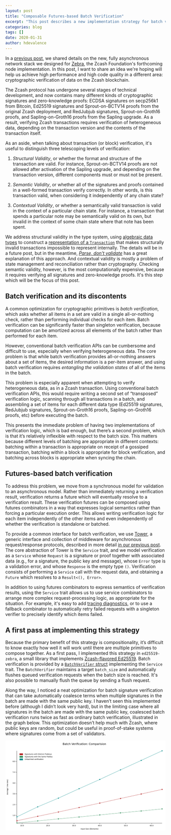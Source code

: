 ```yaml
---
layout: post
title: "Composable Futures-based Batch Verification"
excerpt: "This post describes a new implementation strategy for batch verification in Zebra."
categories: blog
tags: []
date: 2020-01-31
author: hdevalence
---
```


In a [previous post][network-stack], we shared details on the new, fully
asynchronous network stack we designed for [Zebra], the Zcash Foundation's
forthcoming node implementation.  In this post, I want to share an idea we're
hoping will help us achieve high performance and high code quality in a
different area: cryptographic verification of data on the Zcash blockchain.

The Zcash protocol has undergone several stages of technical development, and
now contains many different kinds of cryptographic signatures and
zero-knowledge proofs: ECDSA signatures on secp256k1 from Bitcoin, Ed25519
signatures and Sprout-on-BCTV14 proofs from the original Zcash deployment, and
RedJubjub signatures, Sprout-on-Groth16 proofs, and Sapling-on-Groth16 proofs
from the Sapling upgrade.  As a result, verifying Zcash transactions requires
verification of heterogeneous data, depending on the transaction version and
the contents of the transaction itself.

As an aside, when talking about transaction (or block) verification, it's
useful to distinguish three telescoping levels of verification:

1. *Structural Validity*, or whether the format and structure of the
   transaction are valid.  For instance, Sprout-on-BCTV14 proofs are not
   allowed after activation of the Sapling upgrade, and depending on the
   transaction version, different components must or must not be present.

2. *Semantic Validity*, or whether all of the signatures and proofs contained
   in a well-formed transaction verify correctly.  In other words, is this
   transaction valid, when considering it independently of any chain state?

3. *Contextual Validity*, or whether a semantically valid transaction is valid
   in the context of a particular chain state.  For instance, a transaction
   that spends a particular note may be semantically valid on its own, but
   invalid in the context of some chain state where that note has been spent.

We address structural validity in the type system, using [algebraic data
types][adts] to construct a [representation of a `Transaction`][tx_docs] that
makes structurally invalid transactions impossible to represent internally.
The details will be in a future post, but in the meantime, [_Parse, don't
validate_][pdv] has a great explanation of this approach.  And contextual
validity is mostly a problem of state management and reconciliation rather than
cryptography.  Checking semantic validity, however, is the most computationally
expensive, because it requires verifying all signatures and zero-knowledge
proofs.  It's this step which will be the focus of this post.

## Batch verification and its discontents

A common optimization for cryptographic primitives is *batch verification*,
which asks whether all items in a set are valid in a single all-or-nothing
check, rather than performing individual checks for each item.  Batch
verification can be significantly faster than singleton verification, because
computation can be amortized across all elements of the batch rather than
performed for each item.

However, conventional batch verification APIs can be cumbersome and difficult
to use, especially when verifying heterogeneous data.  The core problem is that
while batch verification provides all-or-nothing answers about a set of items,
the desired information is a per-item answer, and using batch verification
requires *entangling the validation states* of all of the items in the batch.

This problem is especially apparent when attempting to verify heterogeneous
data, as in a Zcash transaction.  Using conventional batch verification APIs,
this would require writing a second set of “transposed” verification logic,
scanning through all transactions in a batch, and assembling a set of items for
each different data type (Ed25519 signatures, RedJubjub signatures,
Sprout-on-Groth16 proofs, Sapling-on-Groth16 proofs, etc) before executing the
batch.  

This presents the immediate problem of having two implementations of
verification logic, which is bad enough, but there’s a second problem, which is
that it’s relatively inflexible with respect to the batch size.  This matters
because different levels of batching are appropriate in different contexts:
batching within a transaction is appropriate on receipt of a gossiped
transaction, batching within a block is appropriate for block verification, and
batching across blocks is appropriate when syncing the chain.

## Futures-based batch verification

To address this problem, we move from a synchronous model for validation to an
asynchronous model.  Rather than immediately returning a verification result,
verification returns a future which will eventually resolve to a verification
result.  These verification futures can be composed using futures combinators
in a way that expresses logical semantics rather than forcing a particular
execution order.  This allows writing verification logic for each item
independently of the other items and even independently of whether the
verification is standalone or batched.

To provide a common interface for batch verification, we use [Tower], a generic
interface and collection of middleware for asynchronous request/response
protocols, described in more detail [in our previous post][tower-post].  The
core abstraction of Tower is the `Service` trait, and we model verification as
a `Service` whose `Request` is a signature or proof together with associated
data (e.g., for a signature, the public key and message), whose `Error` type is
a validation error, and whose `Response` is the empty type `()`.  Verification
consists of performing a `Service` call with the request data, and obtaining a
`Future` which resolves to a `Result<(), Error>`.

In addition to using futures combinators to express semantics of verification
results, using the `Service` trait allows us to use service combinators to
arrange more complex request-processing logic, as appropriate for the
situation.  For example, it's easy to add [tracing diagnostics][tracing-tower],
or to use a fallback combinator to automatically retry failed requests with a
singleton verifier to precisely identify which items failed.

## A first pass at implementing this strategy

Because the primary benefit of this strategy is compositionality, it’s
difficult to know exactly how well it will work until there are multiple
primitives to compose together.  As a first pass, I implemented this strategy
in `ed25519-zebra`, a small library that implements [Zcash-flavored
Ed25519][ed25519-zebra].  Batch verification is provided by a [`BatchVerifier`
struct][bv] implementing the `Service` trait.  The `BatchVerifier` maintains a
target `batch_size` and automatically flushes queued verification requests when
the batch size is reached.  It's also possible to manually flush the queue by
sending a flush request.

Along the way, I noticed a neat optimization for batch signature verification
that can take automatically coalesce terms when multiple signatures in the
batch are made with the same public key.  I haven’t seen this implemented
before (although I didn’t look very hard), but in the limiting case where all
signatures in the batch are made with the same public key, coalesced batch
verification runs twice as fast as ordinary batch verification, illustrated in
the graph below.  This optimization doesn’t help much with Zcash, where public
keys are random, but could be useful in proof-of-stake systems where signatures
come from a set of validators.

![A graph showing the speedup from coalesced batch verification](/images/coalesced-batch-graph.png)


[tower-post]: https://www.zfnd.org/blog/a-new-network-stack-for-zcash/#a-towering-interlude
[network-stack]: https://www.zfnd.org/blog/a-new-network-stack-for-zcash/
[Zebra]: https://github.com/ZcashFoundation/zebra
[adts]: https://en.wikipedia.org/wiki/Algebraic_data_type
[pdv]: https://lexi-lambda.github.io/blog/2019/11/05/parse-don-t-validate/
[tx_docs]: https://doc.zebra.zfnd.org/zebra_chain/transaction/enum.Transaction.html
[Tower]: https://docs.rs/tower
[tracing-tower]: https://github.com/tokio-rs/tracing/tree/master/tracing-tower
[ed25519-zebra]: https://docs.rs/ed25519-zebra
[bv]: https://docs.rs/ed25519-zebra/0.2.0/ed25519_zebra/batch/struct.BatchVerifier.html

